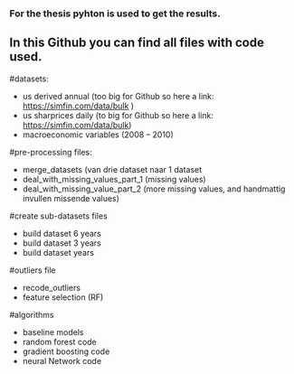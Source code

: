 ### For the thesis pyhton is used to get the results.
## In this Github you can find all files with code used.

#datasets:
- us derived annual (too big for Github so here a link: https://simfin.com/data/bulk )
- us sharprices daily   (to big for Github so here a link: https://simfin.com/data/bulk)
- macroeconomic variables (2008 – 2010)

#pre-processing files:
- merge_datasets   (van drie dataset naar 1 dataset
- deal_with_missing_values_part_1 (missing values)
- deal_with_missing_value_part_2  (more missing values, and handmattig invullen missende values)

#create sub-datasets files
- build dataset 6 years
- build dataset 3 years
- build dataset  years

#outliers file
- recode_outliers
- feature selection (RF)

#algorithms
- baseline models
- random forest code
- gradient boosting code  
- neural Network code

